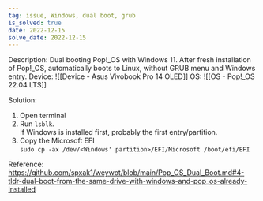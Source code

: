 ```yaml
---
tag: issue, Windows, dual boot, grub
is_solved: true
date: 2022-12-15
solve_date: 2022-12-15
---
```

Description: Dual booting Pop!\_OS with Windows 11. After fresh installation of Pop!\_OS, automatically boots to Linux, without GRUB menu and Windows entry.
Device: ![[Device - Asus Vivobook Pro 14 OLED]]
OS: ![[OS - Pop!_OS 22.04 LTS]]

Solution: 
1. Open terminal
2. Run `lsblk`.\
    If Windows is installed first, probably the first entry/partition.
3. Copy the Microsoft EFI\
    `sudo cp -ax /dev/<Windows' partition>/EFI/Microsoft /boot/efi/EFI`

Reference: https://github.com/spxak1/weywot/blob/main/Pop_OS_Dual_Boot.md#4-tldr-dual-boot-from-the-same-drive-with-windows-and-pop_os-already-installed

